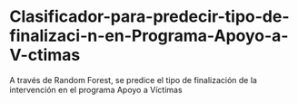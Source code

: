 # Clasificador-para-predecir-tipo-de-finalizaci-n-en-Programa-Apoyo-a-V-ctimas
A través de Random Forest, se predice el tipo de finalización de la intervención en el programa Apoyo a Víctimas
